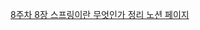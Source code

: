 [8주차 8장 스프링이란 무엇인가 정리 노션 페이지](https://steel-bird-65a.notion.site/8-8-acef083c34f8431fa8ba5e10768d3921)